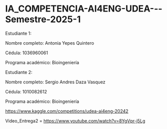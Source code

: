 # IA_COMPETENCIA-AI4ENG-UDEA---Semestre-2025-1
Estudiante 1:

  Nombre completo: Antonia Yepes Quintero
  
  Cédula: 1036960061
  
  Programa académico: Bioingeniería
  
Estudiante 2:

  Nombre completo: Sergio Andres Daza Vasquez
  
  Cédula: 1010082612
  
  Programa académico: Bioingeniería

https://www.kaggle.com/competitions/udea-ai4eng-20242

Video_Entrega2 = https://www.youtube.com/watch?v=8YgVpr-j5Lg
